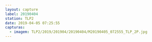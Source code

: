 ```yaml
---
layout: capture
label: 20190404
station: TLP2
date: 2019-04-05 07:25:55
capturas:
  - imagem: TLP2/2019/201904/20190404/M20190405_072555_TLP_2P.jpg
---
```

